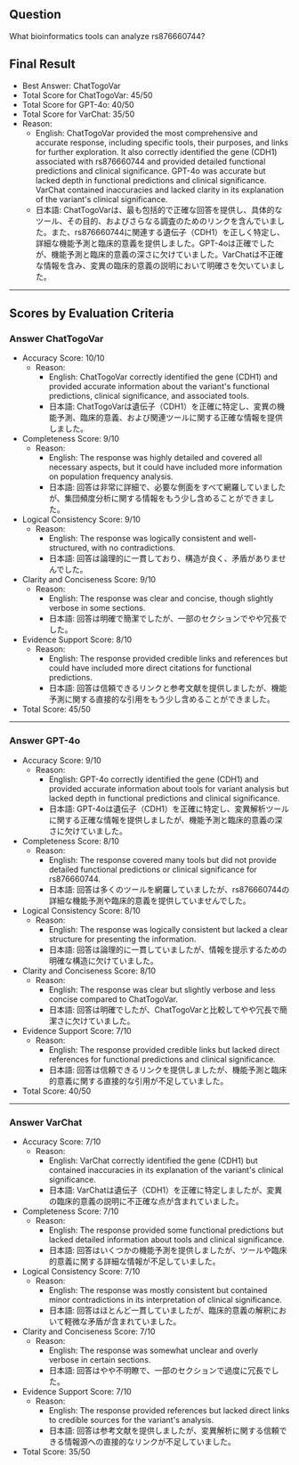 ## Question

What bioinformatics tools can analyze rs876660744?

## Final Result

- Best Answer: ChatTogoVar
- Total Score for ChatTogoVar: 45/50
- Total Score for GPT-4o: 40/50
- Total Score for VarChat: 35/50
- Reason:
  - English: ChatTogoVar provided the most comprehensive and accurate response, including specific tools, their purposes, and links for further exploration. It also correctly identified the gene (CDH1) associated with rs876660744 and provided detailed functional predictions and clinical significance. GPT-4o was accurate but lacked depth in functional predictions and clinical significance. VarChat contained inaccuracies and lacked clarity in its explanation of the variant's clinical significance.
  - 日本語: ChatTogoVarは、最も包括的で正確な回答を提供し、具体的なツール、その目的、およびさらなる調査のためのリンクを含んでいました。また、rs876660744に関連する遺伝子（CDH1）を正しく特定し、詳細な機能予測と臨床的意義を提供しました。GPT-4oは正確でしたが、機能予測と臨床的意義の深さに欠けていました。VarChatは不正確な情報を含み、変異の臨床的意義の説明において明確さを欠いていました。

---

## Scores by Evaluation Criteria

### Answer ChatTogoVar
- Accuracy Score: 10/10
  - Reason: 
    - English: ChatTogoVar correctly identified the gene (CDH1) and provided accurate information about the variant's functional predictions, clinical significance, and associated tools.
    - 日本語: ChatTogoVarは遺伝子（CDH1）を正確に特定し、変異の機能予測、臨床的意義、および関連ツールに関する正確な情報を提供しました。
- Completeness Score: 9/10
  - Reason: 
    - English: The response was highly detailed and covered all necessary aspects, but it could have included more information on population frequency analysis.
    - 日本語: 回答は非常に詳細で、必要な側面をすべて網羅していましたが、集団頻度分析に関する情報をもう少し含めることができました。
- Logical Consistency Score: 9/10
  - Reason: 
    - English: The response was logically consistent and well-structured, with no contradictions.
    - 日本語: 回答は論理的に一貫しており、構造が良く、矛盾がありませんでした。
- Clarity and Conciseness Score: 9/10
  - Reason: 
    - English: The response was clear and concise, though slightly verbose in some sections.
    - 日本語: 回答は明確で簡潔でしたが、一部のセクションでやや冗長でした。
- Evidence Support Score: 8/10
  - Reason: 
    - English: The response provided credible links and references but could have included more direct citations for functional predictions.
    - 日本語: 回答は信頼できるリンクと参考文献を提供しましたが、機能予測に関する直接的な引用をもう少し含めることができました。
- Total Score: 45/50

---

### Answer GPT-4o
- Accuracy Score: 9/10
  - Reason: 
    - English: GPT-4o correctly identified the gene (CDH1) and provided accurate information about tools for variant analysis but lacked depth in functional predictions and clinical significance.
    - 日本語: GPT-4oは遺伝子（CDH1）を正確に特定し、変異解析ツールに関する正確な情報を提供しましたが、機能予測と臨床的意義の深さに欠けていました。
- Completeness Score: 8/10
  - Reason: 
    - English: The response covered many tools but did not provide detailed functional predictions or clinical significance for rs876660744.
    - 日本語: 回答は多くのツールを網羅していましたが、rs876660744の詳細な機能予測や臨床的意義を提供していませんでした。
- Logical Consistency Score: 8/10
  - Reason: 
    - English: The response was logically consistent but lacked a clear structure for presenting the information.
    - 日本語: 回答は論理的に一貫していましたが、情報を提示するための明確な構造に欠けていました。
- Clarity and Conciseness Score: 8/10
  - Reason: 
    - English: The response was clear but slightly verbose and less concise compared to ChatTogoVar.
    - 日本語: 回答は明確でしたが、ChatTogoVarと比較してやや冗長で簡潔さに欠けていました。
- Evidence Support Score: 7/10
  - Reason: 
    - English: The response provided credible links but lacked direct references for functional predictions and clinical significance.
    - 日本語: 回答は信頼できるリンクを提供しましたが、機能予測と臨床的意義に関する直接的な引用が不足していました。
- Total Score: 40/50

---

### Answer VarChat
- Accuracy Score: 7/10
  - Reason: 
    - English: VarChat correctly identified the gene (CDH1) but contained inaccuracies in its explanation of the variant's clinical significance.
    - 日本語: VarChatは遺伝子（CDH1）を正確に特定しましたが、変異の臨床的意義の説明に不正確な点が含まれていました。
- Completeness Score: 7/10
  - Reason: 
    - English: The response provided some functional predictions but lacked detailed information about tools and clinical significance.
    - 日本語: 回答はいくつかの機能予測を提供しましたが、ツールや臨床的意義に関する詳細な情報が不足していました。
- Logical Consistency Score: 7/10
  - Reason: 
    - English: The response was mostly consistent but contained minor contradictions in its interpretation of clinical significance.
    - 日本語: 回答はほとんど一貫していましたが、臨床的意義の解釈において軽微な矛盾が含まれていました。
- Clarity and Conciseness Score: 7/10
  - Reason: 
    - English: The response was somewhat unclear and overly verbose in certain sections.
    - 日本語: 回答はやや不明瞭で、一部のセクションで過度に冗長でした。
- Evidence Support Score: 7/10
  - Reason: 
    - English: The response provided references but lacked direct links to credible sources for the variant's analysis.
    - 日本語: 回答は参考文献を提供しましたが、変異解析に関する信頼できる情報源への直接的なリンクが不足していました。
- Total Score: 35/50